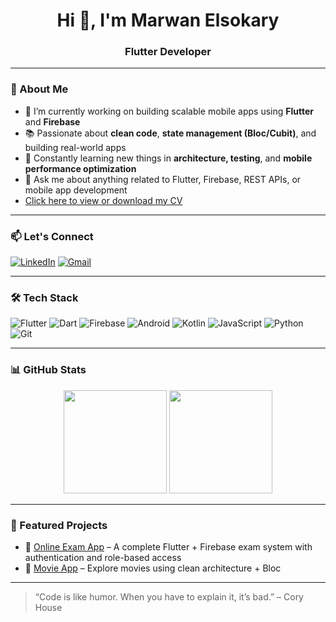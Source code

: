<h1 align="center">Hi 👋, I'm Marwan Elsokary</h1>
<h3 align="center">Flutter Developer </h1>

---

### 🚀 About Me

- 🔭 I’m currently working on building scalable mobile apps using **Flutter** and **Firebase**
- 📚 Passionate about **clean code**, **state management (Bloc/Cubit)**, and building real-world apps
- 🌱 Constantly learning new things in **architecture, testing**, and **mobile performance optimization**
- 💬 Ask me about anything related to Flutter, Firebase, REST APIs, or mobile app development
- [Click here to view or download my CV](https://drive.google.com/file/d/16MxFzFj4E-GcYD-Bp3_UNYkkZy53Dwrj/view?usp=drive_link)


---

### 📫 Let's Connect
[![LinkedIn](https://img.shields.io/badge/LinkedIn-Marwan--Elsokary-blue?style=flat&logo=linkedin)](https://linkedin.com/in/marwan-elsokary-29726521b)
[![Gmail](https://img.shields.io/badge/Email-marwanelsokary12234@gmail.com-red?style=flat&logo=gmail&logoColor=white)](mailto:marwanelsokary.dev@gmail.com)

---

### 🛠️ Tech Stack

<p align="left">
  <img src="https://img.icons8.com/color/48/flutter.png" title="Flutter"/>
  <img src="https://img.icons8.com/color/48/dart.png" title="Dart"/>
  <img src="https://img.icons8.com/color/48/firebase.png" title="Firebase"/>
  <img src="https://img.icons8.com/color/48/000000/android-os.png" title="Android"/>
  <img src="https://img.icons8.com/color/48/000000/kotlin.png" title="Kotlin"/>
  <img src="https://img.icons8.com/color/48/000000/javascript--v1.png" title="JavaScript"/>
  <img src="https://img.icons8.com/color/48/000000/python--v1.png" title="Python"/>
  <img src="https://img.icons8.com/color/48/000000/git.png" title="Git"/>
</p>

---

### 📊 GitHub Stats

<p align="center">
  <img src="https://github-readme-stats.vercel.app/api?username=MarwanElsokary&show_icons=true&theme=tokyonight" height="165">
  <img src="https://github-readme-stats.vercel.app/api/top-langs/?username=MarwanElsokary&layout=compact&theme=tokyonight" height="165">
</p>

---

### 📌 Featured Projects

- 🔹 [Online Exam App](https://github.com/MarwanElsokary/online_exam_app) – A complete Flutter + Firebase exam system with authentication and role-based access
- 🔹 [Movie App](https://github.com/MarwanElsokary/movie_app) – Explore movies using clean architecture + Bloc

---

> “Code is like humor. When you have to explain it, it’s bad.” – Cory House

